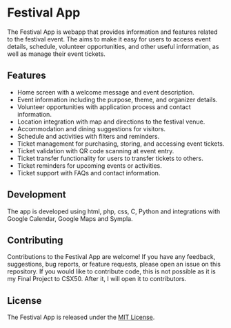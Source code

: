 # Festival App

The Festival App is webapp that provides information and features related to the festival event. The aims to make it easy for users to access event details, schedule, volunteer opportunities, and other useful information, as well as manage their event tickets.

## Features

- Home screen with a welcome message and event description.
- Event information including the purpose, theme, and organizer details.
- Volunteer opportunities with application process and contact information.
- Location integration with map and directions to the festival venue.
- Accommodation and dining suggestions for visitors.
- Schedule and activities with filters and reminders.
- Ticket management for purchasing, storing, and accessing event tickets.
- Ticket validation with QR code scanning at event entry.
- Ticket transfer functionality for users to transfer tickets to others.
- Ticket reminders for upcoming events or activities.
- Ticket support with FAQs and contact information.

## Development

The app is developed using html, php, css, C, Python and integrations with Google Calendar, Google Maps and Sympla.

## Contributing

Contributions to the Festival App are welcome! If you have any feedback, suggestions, bug reports, or feature requests, please open an issue on this repository. If you would like to contribute code, this is not possible as it is my Final Project to CSX50. After it, I will open it to contributors.

## License

The Festival App is released under the [MIT License](LICENSE).
